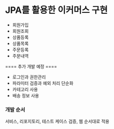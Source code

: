 # JPA를 활용한 이커머스 구현

* 회원가입
* 회원조회 
* 상품등록 
* 상품목록 
* 주문등록 
* 주문내역

==== 추가 개발 예정 ====

* 로그인과 권한관리
* 파라미터 검증과 예외 처리 단순화
* 카테고리 사용
* 배송 정보 사용


### 개발 순서
서비스, 리포지토리, 테스트 케이스 검증, 웹 순서대로 적용

